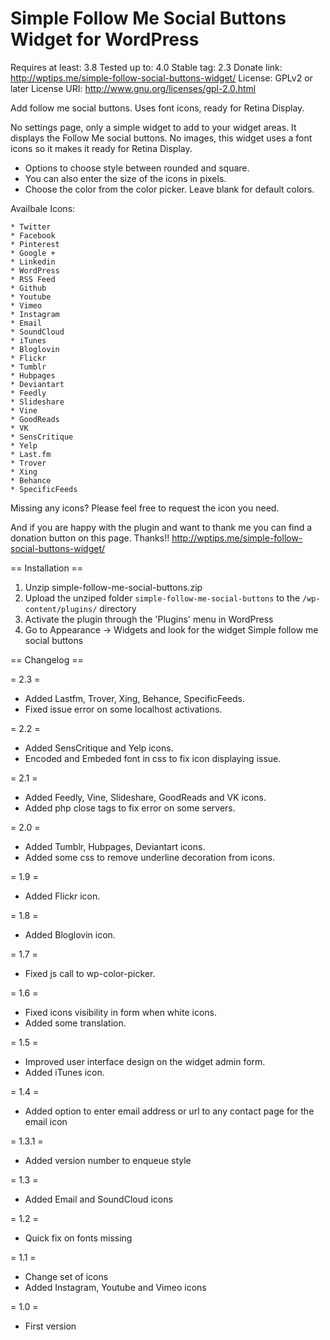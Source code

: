 Simple Follow Me Social Buttons Widget for WordPress
========================================
Requires at least: 3.8
Tested up to: 4.0
Stable tag: 2.3
Donate link: http://wptips.me/simple-follow-social-buttons-widget/
License: GPLv2 or later
License URI: http://www.gnu.org/licenses/gpl-2.0.html

Add follow me social buttons. Uses font icons, ready for Retina Display.

No settings page, only a simple widget to add to your widget areas. 
It displays the Follow Me social buttons. No images, this widget uses a font icons so it makes it ready for Retina Display.

* Options to choose style between rounded and square.
* You can also enter the size of the icons in pixels.
* Choose the color from the color picker. Leave blank for default colors.

Availbale Icons:
 
	* Twitter 
	* Facebook 
	* Pinterest
	* Google + 
	* Linkedin
	* WordPress
	* RSS Feed
	* Github
	* Youtube 
	* Vimeo 
	* Instagram
	* Email
	* SoundCloud
	* iTunes
	* Bloglovin
	* Flickr
	* Tumblr
	* Hubpages
	* Deviantart
	* Feedly
	* Slideshare
	* Vine
	* GoodReads
	* VK
	* SensCritique
	* Yelp
	* Last.fm
	* Trover
	* Xing
	* Behance
	* SpecificFeeds

Missing any icons? Please feel free to request the icon you need.

And if you are happy with the plugin and want to thank me you can find a donation button on this page. Thanks!!
http://wptips.me/simple-follow-social-buttons-widget/

== Installation ==

1. Unzip simple-follow-me-social-buttons.zip
2. Upload the unziped folder `simple-follow-me-social-buttons` to the `/wp-content/plugins/` directory
3. Activate the plugin through the \'Plugins\' menu in WordPress
4. Go to Appearance -> Widgets and look for the widget Simple follow me social buttons

== Changelog ==

= 2.3 =
* Added Lastfm, Trover, Xing, Behance, SpecificFeeds.
* Fixed issue error on some localhost activations.

= 2.2 =
* Added SensCritique and Yelp icons.
* Encoded and Embeded font in css to fix icon displaying issue.

= 2.1 =
* Added Feedly, Vine, Slideshare, GoodReads and VK icons.
* Added php close tags to fix error on some servers.

= 2.0 =
* Added Tumblr, Hubpages, Deviantart icons.
* Added some css to remove underline decoration from icons.

= 1.9 =
* Added Flickr icon.

= 1.8 =
* Added Bloglovin icon.

= 1.7 =
* Fixed js call to wp-color-picker.

= 1.6 =
* Fixed icons visibility in form when white icons.
* Added some translation.

= 1.5 =
* Improved user interface design on the widget admin form.
* Added iTunes icon.

= 1.4 =
* Added option to enter email address or url to any contact page for the email icon

= 1.3.1 =
* Added version number to enqueue style

= 1.3 =
* Added Email and SoundCloud icons

= 1.2 =
* Quick fix on fonts missing

= 1.1 =
* Change set of icons
* Added Instagram, Youtube and Vimeo icons

= 1.0 =
* First version